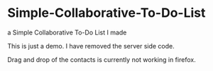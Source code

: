 Simple-Collaborative-To-Do-List
===============================

a Simple Collaborative To-Do List I made

This is just a demo. I have removed the server side code.

Drag and drop of the contacts is currently not working in firefox.
